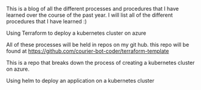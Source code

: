 
This is a blog of all the different processes and procedures that I have learned over the course of the past year. I will list all of the different procedures that I have learned :)

Using Terraform to deploy a kubernetes cluster on azure
   
   All of these processes will be held in repos on my git hub. this repo will be found at https://github.com/courier-bot-coder/terraform-template
   
   This is a repo that breaks down the process of creating a kubernetes cluster on azure.
   
Using helm to deploy an application on a kubernetes cluster
